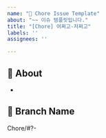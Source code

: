 ```yaml
---
name: "🐼 Chore Issue Template"
about: "~~ 이슈 템플릿입니다."
title: "[Chore] 어쩌고-저쩌고"
labels: ''
assignees: ''

---
```


## 🐼 About
<!-- 해당 이슈에서 할 작업에 대해 설명해 주세요. -->
* 

## 🌲 Branch Name
<!-- 해당 이슈와 관련된 작업을 진행할 브랜치명을 작성해 주세요. -->
Chore/#?-
